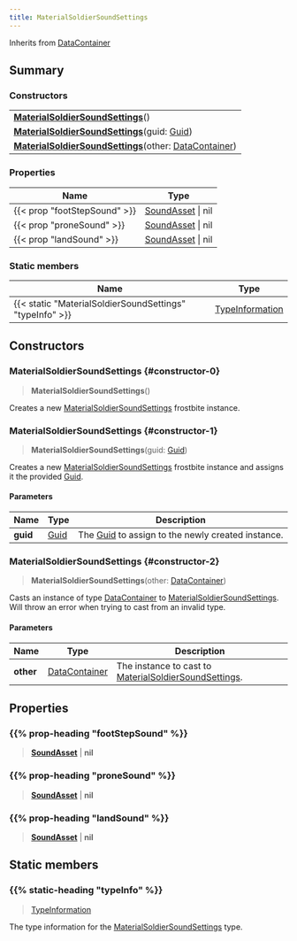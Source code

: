```yaml
---
title: MaterialSoldierSoundSettings
---
```


Inherits from 
[DataContainer](/vext/ref/shared/class/datacontainer)

## Summary
### Constructors
| |
| ----------- |
| **[MaterialSoldierSoundSettings](#constructor-0)**() |
| **[MaterialSoldierSoundSettings](#constructor-1)**(guid: [Guid](/vext/ref/shared/class/guid)) |
| **[MaterialSoldierSoundSettings](#constructor-2)**(other: [DataContainer](/vext/ref/shared/class/datacontainer)) |

### Properties
| Name | Type |
| ---- | ---- |
| {{< prop "footStepSound" >}} | [SoundAsset](/vext/ref/fb/soundasset) \| nil |
| {{< prop "proneSound" >}} | [SoundAsset](/vext/ref/fb/soundasset) \| nil |
| {{< prop "landSound" >}} | [SoundAsset](/vext/ref/fb/soundasset) \| nil |

### Static members
| Name | Type |
| ---- | ---- |
| {{< static "MaterialSoldierSoundSettings" "typeInfo" >}} | [TypeInformation](/vext/ref/shared/class/typeinformation) |

## Constructors
### MaterialSoldierSoundSettings {#constructor-0}
> **MaterialSoldierSoundSettings**()

Creates a new [MaterialSoldierSoundSettings](/vext/ref/fb/materialsoldiersoundsettings) frostbite instance.

### MaterialSoldierSoundSettings {#constructor-1}
> **MaterialSoldierSoundSettings**(guid: [Guid](/vext/ref/shared/class/guid))

Creates a new [MaterialSoldierSoundSettings](/vext/ref/fb/materialsoldiersoundsettings) frostbite instance and assigns it the provided [Guid](/vext/ref/shared/class/guid).

#### Parameters
| Name | Type | Description |
| ---- | ---- | ----------- |
| **guid** | [Guid](/vext/ref/shared/class/guid) | The [Guid](/vext/ref/shared/class/guid) to assign to the newly created instance. |

### MaterialSoldierSoundSettings {#constructor-2}
> **MaterialSoldierSoundSettings**(other: [DataContainer](/vext/ref/shared/class/datacontainer))

Casts an instance of type [DataContainer](/vext/ref/shared/class/datacontainer) to [MaterialSoldierSoundSettings](/vext/ref/fb/materialsoldiersoundsettings). Will throw an error when trying to cast from an invalid type.

#### Parameters
| Name | Type | Description |
| ---- | ---- | ----------- |
| **other** | [DataContainer](/vext/ref/shared/class/datacontainer) | The instance to cast to [MaterialSoldierSoundSettings](/vext/ref/fb/materialsoldiersoundsettings). |

## Properties
### {{% prop-heading "footStepSound" %}}
> **[SoundAsset](/vext/ref/fb/soundasset)** | **nil**

### {{% prop-heading "proneSound" %}}
> **[SoundAsset](/vext/ref/fb/soundasset)** | **nil**

### {{% prop-heading "landSound" %}}
> **[SoundAsset](/vext/ref/fb/soundasset)** | **nil**

## Static members
### {{% static-heading "typeInfo" %}}
> [TypeInformation](/vext/ref/shared/class/typeinformation)

The type information for the [MaterialSoldierSoundSettings](/vext/ref/fb/materialsoldiersoundsettings) type.

